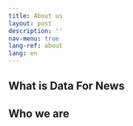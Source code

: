```yaml
---
title: About us
layout: post
description: ''
nav-menu: true
lang-ref: about
lang: en
---
```


## What is Data For News

## Who we are
